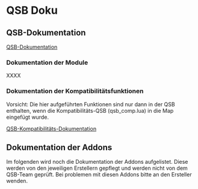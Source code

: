 # QSB Doku

## QSB-Dokumentation

[QSB-Dokumentation](https://github.com/Siedelwood/QSB/wiki/qsb)

### Dokumentation der Module

XXXX

### Dokumentation der Kompatibilitätsfunktionen

Vorsicht: Die hier aufgeführten Funktionen sind nur dann in der QSB enthalten, wenn die Kompatibilitäts-QSB (qsb_comp.lua) in die Map eingefügt wurde.

[QSB-Kompatibilitäts-Dokumentation](https://github.com/Siedelwood/QSB/wiki/qsb)

## Dokumentation der Addons

Im folgenden wird noch die Dokumentation der Addons aufgelistet. Diese werden von den jeweiligen Erstellern gepflegt und werden nicht von dem QSB-Team geprüft. Bei problemen mit diesen Addons bitte an den Ersteller wenden.
